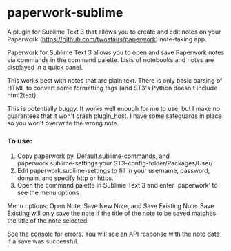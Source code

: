# paperwork-sublime
A plugin for Sublime Text 3 that allows you to create and edit notes on your Paperwork (https://github.com/twostairs/paperwork) note-taking app.

Paperwork for Sublime Text 3 allows you to open and save Paperwork notes via commands in the command palette. Lists of notebooks and notes are displayed in a quick panel.

This works best with notes that are plain text. There is only basic parsing of HTML to convert some formatting tags (and ST3's Python doesn't include html2text).

This is potentially buggy. It works well enough for me to use, but I make no guarantees that it won't crash plugin_host. I have some safeguards in place so you won't overwrite the wrong note.

### To use:
1. Copy paperwork.py, Default.sublime-commands, and paperwork.sublime-settings your ST3-config-folder/Packages/User/  
2. Edit paperwork.sublime-settings to fill in your username, password, domain, and specify http or https.
3. Open the command palette in Sublime Text 3 and enter 'paperwork' to see the menu options

Menu options: Open Note, Save New Note, and Save Existing Note. Save Existing will only save the note if the title of the note to be saved matches the title of the note selected.

See the console for errors. You will see an API response with the note data if a save was successful.
